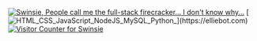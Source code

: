 [![Swinsie, People call me the full-stack firecracker... I don't know why...](https://pimp-my-readme.webapp.io/pimp-my-readme/wavy-banner?subtitle=People%20call%20me%20the%20full-stack%20firecracker...%20I%20don%27t%20know%20why...&title=Swinsie)](https://elliebot.com)
[![HTML_CSS_JavaScript_NodeJS_MySQL_Python_](https://pimp-my-readme.webapp.io/pimp-my-readme/technology?technology=HTML_CSS_JavaScript_NodeJS_MySQL_Python_)](https://elliebot.com)
[![Visitor Counter for Swinsie](https://pimp-my-readme.webapp.io/pimp-my-readme/visitor-counter?page=Swinsie)](https://elliebot.com)
